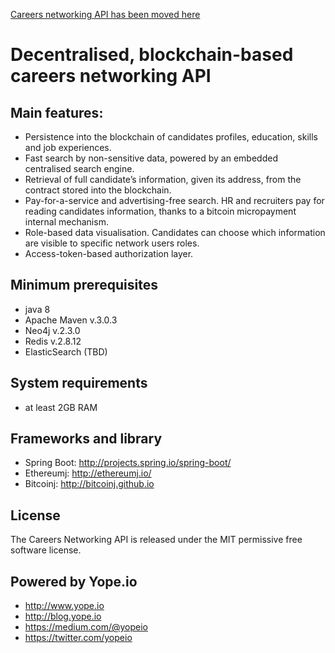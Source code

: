 [Careers networking API has been moved here](https://github.com/yopeio/yope-careers)
# Decentralised, blockchain-based careers networking API

## Main features:
* Persistence into the blockchain of candidates profiles, education, skills and job experiences.
* Fast search by non-sensitive data, powered by an embedded centralised search engine.
* Retrieval of full candidate’s information, given its address, from the contract stored into the blockchain.
* Pay-for-a-service and advertising-free search. HR and recruiters pay for reading candidates information, thanks to a bitcoin micropayment internal mechanism.
* Role-based data visualisation. Candidates can choose which information are visible to specific network users roles.
* Access-token-based authorization layer.

## Minimum prerequisites
* java 8
* Apache Maven v.3.0.3
* Neo4j v.2.3.0
* Redis v.2.8.12
* ElasticSearch (TBD)

## System requirements
* at least 2GB RAM

## Frameworks and library
* Spring Boot: http://projects.spring.io/spring-boot/
* Ethereumj: http://ethereumj.io/
* Bitcoinj: http://bitcoinj.github.io


## License
The Careers Networking API is released under the MIT permissive free software license.

## Powered by Yope.io
- http://www.yope.io
- http://blog.yope.io
- https://medium.com/@yopeio
- https://twitter.com/yopeio
